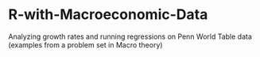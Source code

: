 # R-with-Macroeconomic-Data
Analyzing growth rates and running regressions on Penn World Table data (examples from a problem set in Macro theory)
